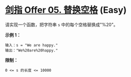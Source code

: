 # [剑指 Offer 05. 替换空格][link] (Easy)

[link]: https://leetcode.cn/problems/ti-huan-kong-ge-lcof/

请实现一个函数，把字符串 `s` 中的每个空格替换成"%20"。

**示例 1：**

```
输入：s = "We are happy."
输出："We%20are%20happy."
```

**限制：**

`0 <= s 的长度 <= 10000`
